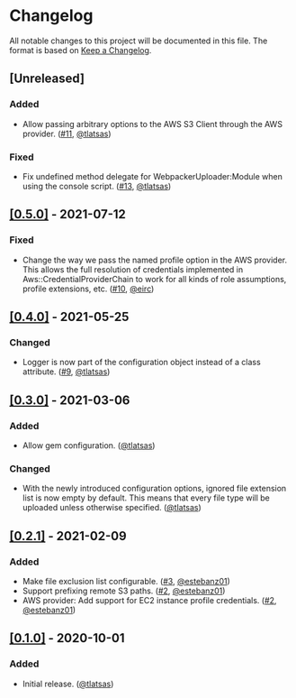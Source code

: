 # Changelog

All notable changes to this project will be documented in this file. The format is based on [Keep a Changelog](https://keepachangelog.com/en/1.0.0/).

## [Unreleased]

### Added

- Allow passing arbitrary options to the AWS S3 Client through the AWS provider. ([#11](https://github.com/tlatsas/webpacker_uploader/pull/11), [@tlatsas](https://github.com/tlatsas))

### Fixed

- Fix undefined method delegate for WebpackerUploader:Module when using the console script. ([#13](https://github.com/tlatsas/webpacker_uploader/pull/13), [@tlatsas](https://github.com/tlatsas))

## [[0.5.0]](https://github.com/tlatsas/webpacker_uploader/releases/tag/v0.5.0) - 2021-07-12

### Fixed

- Change the way we pass the named profile option in the AWS provider. This allows the full resolution of credentials implemented
  in Aws::CredentialProviderChain to work for all kinds of role assumptions, profile extensions, etc. ([#10](https://github.com/tlatsas/webpacker_uploader/pull/10), [@eirc](https://github.com/eirc))

## [[0.4.0]](https://github.com/tlatsas/webpacker_uploader/releases/tag/v0.4.0) - 2021-05-25

### Changed

- Logger is now part of the configuration object instead of a class attribute. ([#9](https://github.com/tlatsas/webpacker_uploader/pull/9), [@tlatsas](https://github.com/tlatsas))

## [[0.3.0]](https://github.com/tlatsas/webpacker_uploader/releases/tag/v0.3.0) - 2021-03-06

### Added

- Allow gem configuration. ([@tlatsas](https://github.com/tlatsas))

### Changed

- With the newly introduced configuration options, ignored file extension list is now empty by default.
  This means that every file type will be uploaded unless otherwise specified. ([@tlatsas](https://github.com/tlatsas))

## [[0.2.1]](https://github.com/tlatsas/webpacker_uploader/releases/tag/v0.2.1) - 2021-02-09

### Added

- Make file exclusion list configurable. ([#3](https://github.com/tlatsas/webpacker_uploader/pull/3), [@estebanz01](https://github.com/estebanz01))
- Support prefixing remote S3 paths. ([#2](https://github.com/tlatsas/webpacker_uploader/pull/2), [@estebanz01](https://github.com/estebanz01))
- AWS provider: Add support for EC2 instance profile credentials. ([#2](https://github.com/tlatsas/webpacker_uploader/pull/2), [@estebanz01](https://github.com/estebanz01))

## [[0.1.0]](https://github.com/tlatsas/webpacker_uploader/releases/tag/v0.1.0) - 2020-10-01

### Added

- Initial release. ([@tlatsas](https://github.com/tlatsas))

